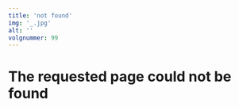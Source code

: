 ```yaml
---
title: 'not found'
img: '_.jpg'
alt: ''
volgnummer: 99
---
```


# The requested page could not be found
